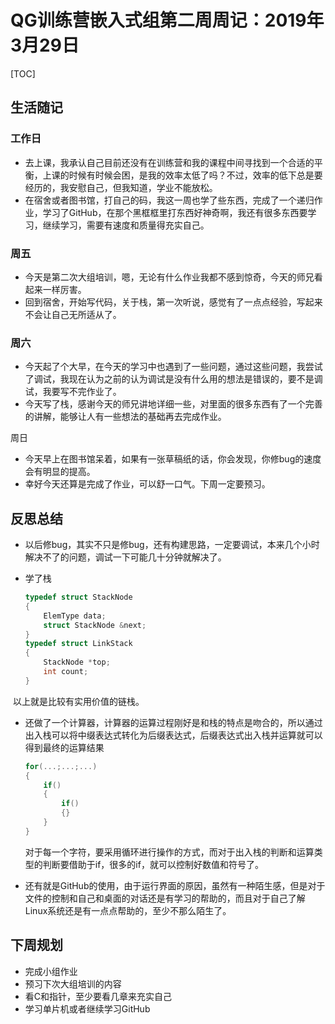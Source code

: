# QG训练营嵌入式组第二周周记：2019年3月29日

[TOC]



## **生活随记**

### 工作日

+ 去上课，我承认自己目前还没有在训练营和我的课程中间寻找到一个合适的平衡，上课的时候有时候会困，是我的效率太低了吗？不过，效率的低下总是要经历的，我安慰自己，但我知道，学业不能放松。
+ 在宿舍或者图书馆，打自己的码，我这一周也学了些东西，完成了一个递归作业，学习了GitHub，在那个黑框框里打东西好神奇啊，我还有很多东西要学习，继续学习，需要有速度和质量得充实自己。

### 周五

+ 今天是第二次大组培训，嗯，无论有什么作业我都不感到惊奇，今天的师兄看起来一样厉害。
+ 回到宿舍，开始写代码，关于栈，第一次听说，感觉有了一点点经验，写起来不会让自己无所适从了。

### 周六

+ 今天起了个大早，在今天的学习中也遇到了一些问题，通过这些问题，我尝试了调试，我现在认为之前的认为调试是没有什么用的想法是错误的，要不是调试，我要写不完作业了。
+ 今天写了栈，感谢今天的师兄讲地详细一些，对里面的很多东西有了一个完善的讲解，能够让人有一些想法的基础再去完成作业。

周日

+ 今天早上在图书馆呆着，如果有一张草稿纸的话，你会发现，你修bug的速度会有明显的提高。
+ 幸好今天还算是完成了作业，可以舒一口气。下周一定要预习。

## **反思总结**

+ 以后修bug，其实不只是修bug，还有构建思路，一定要调试，本来几个小时解决不了的问题，调试一下可能几十分钟就解决了。

+ 学了栈

  ```c
  typedef struct StackNode
  {
      ElemType data;
      struct StackNode &next;
  }
  typedef struct LinkStack
  {
      StackNode *top;
      int count;
  }
  ```

​                以上就是比较有实用价值的链栈。

+ 还做了一个计算器，计算器的运算过程刚好是和栈的特点是吻合的，所以通过出入栈可以将中缀表达式转化为后缀表达式，后缀表达式出入栈并运算就可以得到最终的运算结果

  ```c
  for(...;...;...)
  {
      if()
      {
          if()
          {}
      }
  }
  ```

  对于每一个字符，要采用循环进行操作的方式，而对于出入栈的判断和运算类型的判断要借助于if，很多的if，就可以控制好数值和符号了。

+ 还有就是GitHub的使用，由于运行界面的原因，虽然有一种陌生感，但是对于文件的控制和自己和桌面的对话还是有学习的帮助的，而且对于自己了解Linux系统还是有一点点帮助的，至少不那么陌生了。

## **下周规划**

+ 完成小组作业
+ 预习下次大组培训的内容
+ 看C和指针，至少要看几章来充实自己
+ 学习单片机或者继续学习GitHub

